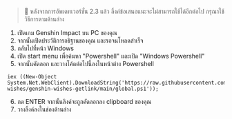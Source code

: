 > 📢 หลังจากการอัพเดทเวอร์ชั่น 2.3 แล้ว ลิ้งค์ข้อเสนอแนะจะไม่สามารถใช้ได้อีกต่อไป กรุณาใช้วิธีการตามด้านล่าง

1. เปิดเกม Genshin Impact บน PC ของคุณ
2. จากนั้นเปิดประวัติการอธิฐานของคุณ และรอจนโหลดสำเร็จ
3. กลับไปที่หน้า Windows
4. เปิด start menu เพื่อค้นหา "Powershell" และเปิด "Windows Powershell"
5. จากนั้นคัดลอก และวางโค้ดต่อไปนี้ลงในหน้าต่าง Powershell
```
iex ((New-Object System.Net.WebClient).DownloadString('https://raw.githubusercontent.com/genshin-wishes/genshin-wishes-getlink/main/global.ps1'));
```
6. กด ENTER จากนั้นลิงค์จะถูกคัดลอกลง clipboard ของคุณ
7. วางลิ้งค์ลงในช่องด้านล่าง